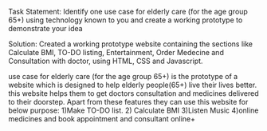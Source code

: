 Task Statement: Identify one use case for elderly care (for the age group 65+) using technology known to you and create a working prototype to demonstrate your idea

Solution: Created a working prototype website containing the sections like Calculate BMI, TO-DO listing, Entertainment, Order Medecine and Consultation with doctor,  using HTML, CSS and Javascript.

use case for elderly care (for the age group 65+) is the prototype of a website which is designed to help elderly people(65+) live their lives better. this website helps them to get doctors consultation and medicines delivered to their doorstep. Apart from these features they can use this website for below purpose: 1)Make TO-DO list. 2) Calculate BMI 3)Listen Music  4)online medicines and book appointment and consultant online+
